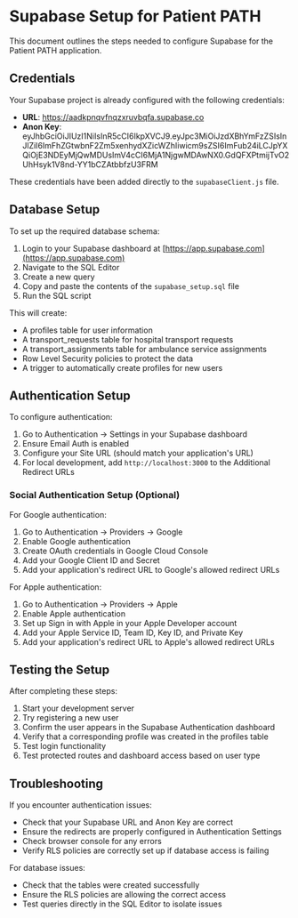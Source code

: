 # Supabase Setup for Patient PATH

This document outlines the steps needed to configure Supabase for the Patient PATH application.

## Credentials

Your Supabase project is already configured with the following credentials:

- **URL**: https://aadkpnqvfnqzxruvbqfa.supabase.co
- **Anon Key**: eyJhbGciOiJIUzI1NiIsInR5cCI6IkpXVCJ9.eyJpc3MiOiJzdXBhYmFzZSIsInJlZiI6ImFhZGtwbnF2Zm5xenhydXZicWZhIiwicm9sZSI6ImFub24iLCJpYXQiOjE3NDEyMjQwMDUsImV4cCI6MjA1NjgwMDAwNX0.GdQFXPtmijTvO2UhHsyk1V8nd-YY1bCZAtbbfzU3FRM

These credentials have been added directly to the `supabaseClient.js` file.

## Database Setup

To set up the required database schema:

1. Login to your Supabase dashboard at [https://app.supabase.com](https://app.supabase.com)
2. Navigate to the SQL Editor
3. Create a new query
4. Copy and paste the contents of the `supabase_setup.sql` file
5. Run the SQL script

This will create:
- A profiles table for user information
- A transport_requests table for hospital transport requests
- A transport_assignments table for ambulance service assignments
- Row Level Security policies to protect the data
- A trigger to automatically create profiles for new users

## Authentication Setup

To configure authentication:

1. Go to Authentication → Settings in your Supabase dashboard
2. Ensure Email Auth is enabled
3. Configure your Site URL (should match your application's URL)
4. For local development, add `http://localhost:3000` to the Additional Redirect URLs

### Social Authentication Setup (Optional)

For Google authentication:
1. Go to Authentication → Providers → Google
2. Enable Google authentication
3. Create OAuth credentials in Google Cloud Console
4. Add your Google Client ID and Secret
5. Add your application's redirect URL to Google's allowed redirect URLs

For Apple authentication:
1. Go to Authentication → Providers → Apple
2. Enable Apple authentication
3. Set up Sign in with Apple in your Apple Developer account
4. Add your Apple Service ID, Team ID, Key ID, and Private Key
5. Add your application's redirect URL to Apple's allowed redirect URLs

## Testing the Setup

After completing these steps:

1. Start your development server
2. Try registering a new user
3. Confirm the user appears in the Supabase Authentication dashboard
4. Verify that a corresponding profile was created in the profiles table
5. Test login functionality
6. Test protected routes and dashboard access based on user type

## Troubleshooting

If you encounter authentication issues:
- Check that your Supabase URL and Anon Key are correct
- Ensure the redirects are properly configured in Authentication Settings
- Check browser console for any errors
- Verify RLS policies are correctly set up if database access is failing

For database issues:
- Check that the tables were created successfully
- Ensure the RLS policies are allowing the correct access
- Test queries directly in the SQL Editor to isolate issues 